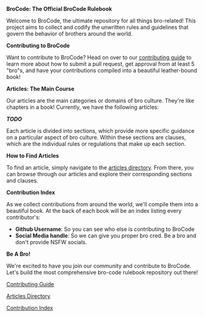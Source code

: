 **BroCode: The Official BroCode Rulebook**

Welcome to BroCode, the ultimate repository for all things bro-related! This project aims to collect and codify the unwritten rules and guidelines that govern the behavior of brothers around the world.

**Contributing to BroCode**

Want to contribute to BroCode? Head on over to our [contributing guide](CONTRIBUTING.md) to learn more about how to submit a pull request, get approval from at least 5 "bro"s, and have your contributions compiled into a beautiful leather-bound book!

**Articles: The Main Course**

Our articles are the main categories or domains of bro culture. They're like chapters in a book! Currently, we have the following articles:

***TODO***

Each article is divided into sections, which provide more specific guidance on a particular aspect of bro culture. Within these sections are clauses, which are the individual rules or regulations that make up each section.

**How to Find Articles**

To find an article, simply navigate to the [articles directory](articles/). From there, you can browse through our articles and explore their corresponding sections and clauses.

**Contribution Index**

As we collect contributions from around the world, we'll compile them into a beautiful book. At the back of each book will be an index listing every contributor's:

* **Github Username**: So you can see who else is contributing to BroCode
* **Social Media handle**: So we can give you proper bro cred. Be a bro and don't provide NSFW socials.

**Be A Bro!**

We're excited to have you join our community and contribute to BroCode. Let's build the most comprehensive bro-code rulebook repository out there!

[Contributing Guide](CONTRIBUTING.md)

[Articles Directory](articles/)

[Contribution Index](contributor-index.md)
